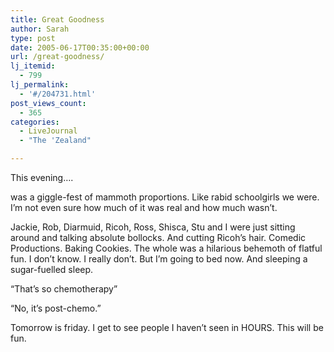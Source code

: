 ```yaml
---
title: Great Goodness
author: Sarah
type: post
date: 2005-06-17T00:35:00+00:00
url: /great-goodness/
lj_itemid:
  - 799
lj_permalink:
  - '#/204731.html'
post_views_count:
  - 365
categories:
  - LiveJournal
  - "The 'Zealand"

---
```

This evening&#8230;.

was a giggle-fest of mammoth proportions. Like rabid schoolgirls we were. I&#8217;m not even sure how much of it was real and how much wasn&#8217;t.
  
Jackie, Rob, Diarmuid, Ricoh, Ross, Shisca, Stu and I were just sitting around and talking absolute bollocks. And cutting Ricoh&#8217;s hair. Comedic Productions. Baking Cookies. The whole was a hilarious behemoth of flatful fun. I don&#8217;t know. I really don&#8217;t. But I&#8217;m going to bed now. And sleeping a sugar-fuelled sleep.

&#8220;That&#8217;s so chemotherapy&#8221;
  
&#8220;No, it&#8217;s post-chemo.&#8221;

Tomorrow is friday. I get to see people I haven&#8217;t seen in HOURS. This will be fun.
